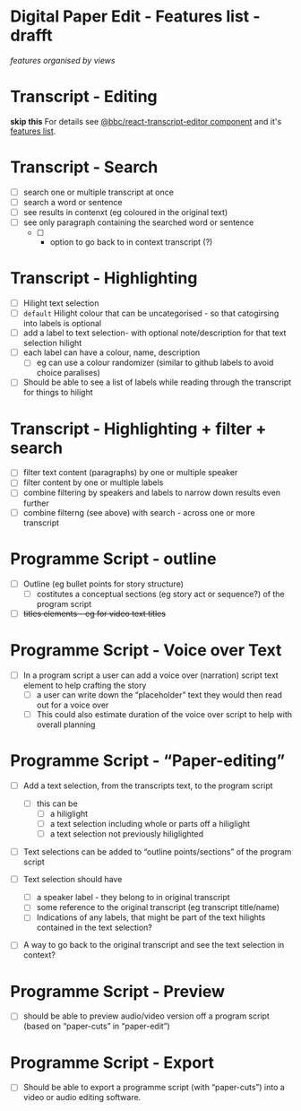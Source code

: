 # Digital Paper Edit - Features list - drafft
*features organised by views*

# Transcript - Editing

**skip this**
For details see [@bbc/react-transcript-editor component](https://github.com/bbc/react-transcript-editor) and it's [features list](https://github.com/bbc/react-transcript-editor/blob/master/docs/features-list.md).

# Transcript - Search
- [ ] search one or multiple transcript at once
- [ ] search a word or sentence
- [ ] see results in contenxt (eg coloured in the original text)
- [ ] see only paragraph containing the searched word or sentence 
  - [ ] + option to go back to in context transcript (?)
  
# Transcript - Highlighting 
- [ ] Hilight text selection 
- [ ] `default` Hilight colour that can be uncategorised - so that catogirsing into labels is optional
- [ ] add a label to text selection- with optional note/description for that text selection hilight 
- [ ] each label can have a colour, name, description
  - [ ] eg can use a colour randomizer (similar to github labels to avoid choice paralises)
- [ ] Should be able to see a list of labels while reading through the transcript for things to hilight 
# Transcript - Highlighting  + filter + search
- [ ] filter text content (paragraphs) by one or multiple speaker
- [ ] filter content by one or multiple labels
- [ ] combine filtering by speakers and labels to narrow down results even further
- [ ] combine filterng (see above) with search - across one or more transcript
# Programme Script - outline
- [ ] Outline (eg bullet points for story structure)
  - [ ] costitutes a conceptual sections (eg story act or sequence?) of the program script
- [ ] ~~titles elements - eg for video text titles~~ 
# Programme Script - Voice over Text
- [ ] In a program script a user can add a voice over (narration) script text element to help crafting the story
  - [ ] a user can write down the “placeholder” text they would then read out for a voice over  
  - [ ] This could also estimate duration of the voice over script to help with overall planning
# Programme Script - “Paper-editing”
- [ ] Add a text selection, from the transcripts text, to the program script
  - [ ] this can be 
    - [ ] a hiliglight 
    - [ ] a text selection including whole or parts off a hiliglight
    - [ ] a text selection not previously hiliglighted 
- [ ] Text selections can be added to “outline points/sections” of the program script
- [ ] Text selection should have 
  - [ ] a speaker label - they belong to in original transcript
  - [ ] some reference to the original transcript (eg transcript title/name)
  - [ ] Indications of any labels, that might be part of the text hilights contained in the text selection?
- [ ] A way to go back to the original transcript and see the text selection in context?


# Programme Script - Preview
- [ ] should be able to preview audio/video version off a program script (based on “paper-cuts” in “paper-edit”)
# Programme Script - Export
- [ ] Should be able to export a programme script (with “paper-cuts”) into a video or audio editing software.



<!-- *Originally abstracted from balsamiq sketches* 

https://www.dropbox.com/s/ktfsgb9e6o9hsn5/Paper-edit.bmpr?dl=0


[https://www.dropbox.com/s/ktfsgb9e6o9hsn5/Paper-edit.bmpr?dl=0](https://www.dropbox.com/s/ktfsgb9e6o9hsn5/Paper-edit.bmpr?dl=0)

*Exported as png images for ease of viewing*

https://www.dropbox.com/sh/mnfdbgeq5n1t21e/AABImdFFOEdm3NG8AiWqsruOa?dl=0?dl=0


[https://www.dropbox.com/sh/mnfdbgeq5n1t21e/AABImdFFOEdm3NG8AiWqsruOa?dl=0](https://www.dropbox.com/sh/mnfdbgeq5n1t21e/AABImdFFOEdm3NG8AiWqsruOa?dl=0)
 -->
